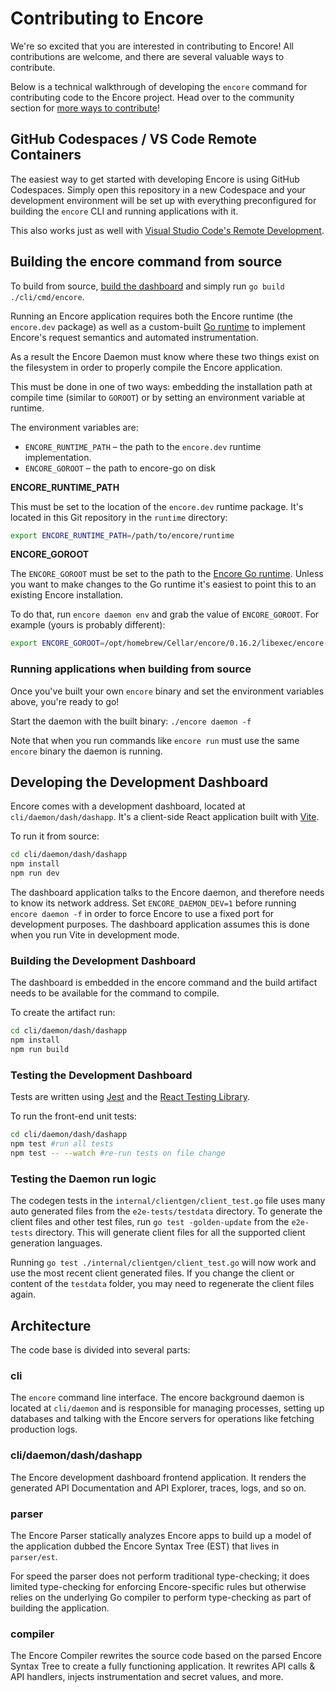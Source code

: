 # Contributing to Encore

We're so excited that you are interested in contributing to Encore!
All contributions are welcome, and there are several valuable ways to contribute.

Below is a technical walkthrough of developing the `encore` command for contributing code
to the Encore project. Head over to the community section for [more ways to contribute](https://encore.dev/docs/community/contribute)!

## GitHub Codespaces / VS Code Remote Containers
The easiest way to get started with developing Encore is using
GitHub Codespaces. Simply open this repository in a new Codespace
and your development environment will be set up with everything preconfigured for building the `encore` CLI and running applications with it.

This also works just as well with [Visual Studio Code's Remote Development](https://code.visualstudio.com/docs/remote/remote-overview).


## Building the encore command from source
To build from source, [build the dashboard](#Building-the-Development-Dashboard) and simply run `go build ./cli/cmd/encore`.

Running an Encore application requires both the Encore runtime (the `encore.dev` package) as well as a custom-built
[Go runtime](https://github.com/encoredev/go) to implement Encore's request semantics and automated instrumentation.

As a result the Encore Daemon must know where these two things exist on the filesystem in order to properly compile the Encore application.

This must be done in one of two ways: embedding the installation path at compile time (similar to `GOROOT`)
or by setting an environment variable at runtime.

The environment variables are:
- `ENCORE_RUNTIME_PATH` – the path to the `encore.dev` runtime implementation.
- `ENCORE_GOROOT` – the path to encore-go on disk

**ENCORE_RUNTIME_PATH**

This must be set to the location of the `encore.dev` runtime package.
It's located in this Git repository in the `runtime` directory:

```bash
export ENCORE_RUNTIME_PATH=/path/to/encore/runtime
```

**ENCORE_GOROOT**

The `ENCORE_GOROOT` must be set to the path to the [Encore Go runtime](https://github.com/encoredev/go).
Unless you want to make changes to the Go runtime it's easiest to point this to an existing Encore installation.

To do that, run `encore daemon env` and grab the value of `ENCORE_GOROOT`. For example (yours is probably different):

```bash
export ENCORE_GOROOT=/opt/homebrew/Cellar/encore/0.16.2/libexec/encore-go`
```

### Running applications when building from source
Once you've built your own `encore` binary and set the environment variables above, you're ready to go!

Start the daemon with the built binary: `./encore daemon -f`

Note that when you run commands like `encore run` must use the same `encore` binary the daemon is running.

## Developing the Development Dashboard

Encore comes with a development dashboard, located at `cli/daemon/dash/dashapp`.
It's a client-side React application built with [Vite](https://vitejs.dev/).

To run it from source:

```bash
cd cli/daemon/dash/dashapp
npm install
npm run dev
```

The dashboard application talks to the Encore daemon, and therefore needs to know its network address.
Set `ENCORE_DAEMON_DEV=1` before running `encore daemon -f` in order to force Encore to use a fixed port
for development purposes. The dashboard application assumes this is done when you run Vite in development mode.

### Building the Development Dashboard
The dashboard is embedded in the encore command and the build artifact needs to be available for the command to compile.

To create the artifact run:

```bash
cd cli/daemon/dash/dashapp
npm install
npm run build
```

### Testing the Development Dashboard
Tests are written using [Jest](https://jestjs.io/) and the [React Testing Library](https://testing-library.com/docs/react-testing-library/intro/).

To run the front-end unit tests:

```bash
cd cli/daemon/dash/dashapp
npm test #run all tests 
npm test -- --watch #re-run tests on file change
```

### Testing the Daemon run logic
The codegen tests in the `internal/clientgen/client_test.go` file uses many auto generated files from the
`e2e-tests/testdata` directory. To generate the client files and other test files, run `go test -golden-update` from
the `e2e-tests` directory. This will generate client files for all the supported client generation languages.

Running `go test ./internal/clientgen/client_test.go` will now work and use the most recent client generated files. If
you change the client or content of the `testdata` folder, you may need to regenerate the client files again.

## Architecture

The code base is divided into several parts:

### cli
The `encore` command line interface. The encore background daemon
is located at `cli/daemon` and is responsible for managing processes,
setting up databases and talking with the Encore servers for operations like
fetching production logs.

### cli/daemon/dash/dashapp
The Encore development dashboard frontend application. It renders
the generated API Documentation and API Explorer, traces, logs, and so on.

### parser
The Encore Parser statically analyzes Encore apps to build up a model
of the application dubbed the Encore Syntax Tree (EST) that lives in
`parser/est`.

For speed the parser does not perform traditional type-checking; it does
limited type-checking for enforcing Encore-specific rules but otherwise
relies on the underlying Go compiler to perform type-checking as part of
building the application.

### compiler
The Encore Compiler rewrites the source code based on the parsed
Encore Syntax Tree to create a fully functioning application.
It rewrites API calls & API handlers, injects instrumentation
and secret values, and more.

